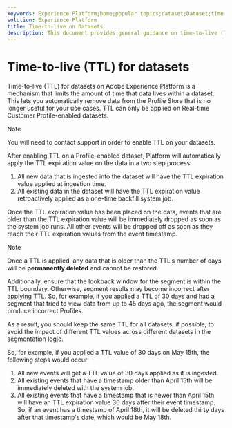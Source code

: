 ```yaml
---
keywords: Experience Platform;home;popular topics;dataset;Dataset;time to live;ttl;time-to-live;
solution: Experience Platform
title: Time-to-live on Datasets
description: This document provides general guidance on time-to-live (TTL) for datasets in Adobe Experience Platform.
---
```


# Time-to-live (TTL) for datasets

Time-to-live (TTL) for datasets on Adobe Experience Platform is a mechanism that limits the amount of time that data lives within a dataset. This lets you automatically remove data from the Profile Store that is no longer useful for your use cases. TTL can only be applied on Real-time Customer Profile-enabled datasets.

>[!NOTE]
>
> You will need to contact support in order to enable TTL on your datasets.

After enabling TTL on a Profile-enabled dataset, Platform will automatically apply the TTL expiration value on the data in a two step process:

1. All new data that is ingested into the dataset will have the TTL expiration value applied at ingestion time.
2. All existing data in the dataset will have the TTL expiration value retroactively applied as a one-time backfill system job.

Once the TTL expiration value has been placed on the data, events that are older than the TTL expiration value will be immediately dropped as soon as the system job runs. All other events will be dropped off as soon as they reach their TTL expiration values from the event timestamp.

>[!NOTE]
>
> Once a TTL is applied, any data that is older than the TTL's number of days will be **permanently deleted** and cannot be restored. 
> 
> Additionally, ensure that the lookback window for the segment is within the TTL boundary. Otherwise, segment results may become incorrect after applying TTL. So, for example, if you applied a TTL of 30 days and had a segment that tried to view data from up to 45 days ago, the segment would produce incorrect Profiles.
> 
> As a result, you should keep the same TTL for all datasets, if possible, to avoid the impact of different TTL values across different datasets in the segmentation logic.

So, for example, if you applied a TTL value of 30 days on May 15th, the following steps would occur:

1. All new events will get a TTL value of 30 days applied as it is ingested.
2. All existing events that have a timestamp older than April 15th will be immediately deleted with the system job.
3. All existing events that have a timestamp that is newer than April 15th will have an TTL expiration value 30 days after their event timestamp. So, if an event has a timestamp of April 18th, it will be deleted thirty days after that timestamp's date, which would be May 18th.

